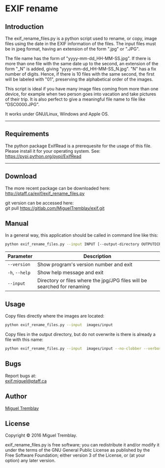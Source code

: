 EXIF rename
=============

Introduction
------------

The exif_rename_files.py is a python script used to rename, or copy, image files using the date in the EXIF information 
of the files. The input files must be in jpeg format, having an extension of the form ".jpg" or ".JPG". 

The file name has the form of "yyyy-mm-dd_HH-MM-SS.jpg".  If there is more than one file with the same date up to the second,
an extension of the form "_N" is added, giving "yyyy-mm-dd_HH-MM-SS_N.jpg". "N" has a fix number of digits. Hence, if there is 
10 files with the same second, the first will be labeled with "01", preserving the alphabetical order of the images.

This script is ideal if you have many image files coming from more than one device, for example when two person goes 
into vacation and take pictures of their trip. It is also perfect to give a meaningful file name to file like "DSC0000.JPG".

It works under GNU/Linux, Windows and Apple OS.
___

Requirements
------------

The python package ExifRead is a prerequesite for the usage of this file. Please install it for your operating system. See:  
  https://pypi.python.org/pypi/ExifRead
___

Download 
--------
The more recent package can be downloaded here:  
http://ptaff.ca/exif/exif_rename_files.py

git version can be accessed here:  
   git pull https://gitlab.com/MiguelTremblay/exif.git


Manual
--------
 
In a general way, this application should be called in command line like this:  
```bash
python exif_rename_files.py --input INPUT [--output-directory OUTPUTDIRECTORY] [--copy-directory-tree] [--move] [--no-clobber] [--recursive] [--log LOGFILE] [--verbose] [--silent] [--test] [--include-file-with-exif]
```


| Parameter        | Description   |
| ------------- |-------------| 
| `--version`     | Show program's version number and exit      | 
| `-h`, `--help` | Show help message and exit      | 
| `--input`     | Directory or files where the jpg/JPG files will be searched for renaming| 


Usage
-----

Copy files directly where the images are located:  
```bash
python exif_rename_files.py --input  images/input
```

Copy files in the output directory, but do not overwrite is there is already a file with this name:   
```bash
python exif_rename_files.py --input  images/input --no-clobber --verbose --output-directory images/output/ --recursive --log log.txt --test
```

Bugs
----
Report bugs at:  
exif.miguel@ptaff.ca

Author
------
[Miguel Tremblay](http://ptaff.ca/miguel/)


License
-------

Copyright © 2016 Miguel Tremblay.

exif_rename_files.py is free software; you can redistribute it and/or modify it under the terms of the GNU General Public License as published by the Free Software Foundation; either version 3 of the License, or (at your option) any later version.